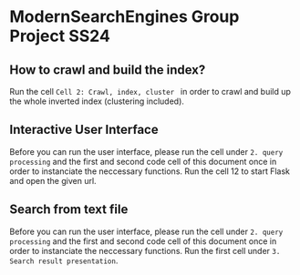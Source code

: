 # ModernSearchEngines Group Project SS24

## How to crawl and build the index?

Run the cell `Cell 2: Crawl, index, cluster ` in order to crawl and build up the whole inverted index (clustering included).

## Interactive User Interface
Before you can run the user interface, please run the cell under `2. query processing` and the first and second code cell of this document once in order to instanciate the neccessary functions.
Run the cell 12 to start Flask and open the given url.  

## Search from text file
Before you can run the user interface, please run the cell under `2. query processing` and the first and second code cell of this document once in order to instanciate the neccessary functions.
Run the first cell under `3. Search result presentation`.